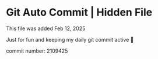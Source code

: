 # Git Auto Commit | Hidden File

This file was added Feb 12, 2025

Just for fun and keeping my daily git commit active 🤪

commit number: 2109425
